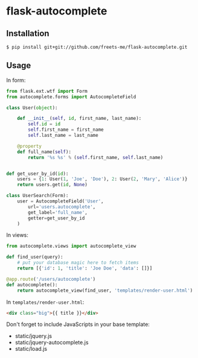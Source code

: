 flask-autocomplete
==================


Installation
------------

```
$ pip install git+git://github.com/freets-me/flask-autocomplete.git
```

Usage
-----

In form:
```python
from flask.ext.wtf import Form
from autocomplete.forms import AutocompleteField

class User(object):

    def __init__(self, id, first_name, last_name):
        self.id = id
        self.first_name = first_name
        self.last_name = last_name

    @property
    def full_name(self):
        return '%s %s' % (self.first_name, self.last_name)


def get_user_by_id(id):
    users = {1: User(1, 'Joe', 'Doe'), 2: User(2, 'Mary', 'Alice')}
    return users.get(id, None)

class UserSearch(Form):
    user = AutocompleteField('User',
        url='users.autocomplete',
        get_label='full_name',
        getter=get_user_by_id
    )
```

In views:
```python
from autocomplete.views import autocomplete_view

def find_user(query):
    # put your database magic here to fetch items
    return [{'id': 1, 'title': 'Joe Doe', 'data': []}]

@app.route('/users/autocomplete')
def autocomplete():
    return autocomplete_view(find_user, 'templates/render-user.html')
```

In `templates/render-user.html`:
```html
<div class="big">{{ title }}</div>
```

Don't forget to include JavaScripts in your base template:

-    static/jquery.js
-    static/jquery-autocomplete.js
-    static/load.js

